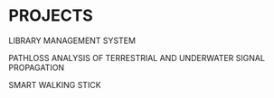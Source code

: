 # PROJECTS
LIBRARY MANAGEMENT SYSTEM

PATHLOSS ANALYSIS OF TERRESTRIAL AND UNDERWATER 
SIGNAL PROPAGATION

SMART WALKING STICK

